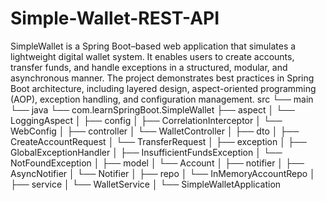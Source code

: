 # Simple-Wallet-REST-API
SimpleWallet is a Spring Boot–based web application that simulates a lightweight digital wallet system.
It enables users to create accounts, transfer funds, and handle exceptions in a structured, modular, and asynchronous manner.
The project demonstrates best practices in Spring Boot architecture, including layered design, aspect-oriented programming (AOP), exception handling, and configuration management.
src
└── main
    └── java
        └── com.learnSpringBoot.SimpleWallet
            ├── aspect
            │   └── LoggingAspect
            │
            ├── config
            │   ├── CorrelationInterceptor
            │   └── WebConfig
            │
            ├── controller
            │   └── WalletController
            │
            ├── dto
            │   ├── CreateAccountRequest
            │   └── TransferRequest
            │
            ├── exception
            │   ├── GlobalExceptionHandler
            │   ├── InsufficientFundsException
            │   └── NotFoundException
            │
            ├── model
            │   └── Account
            │
            ├── notifier
            │   ├── AsyncNotifier
            │   └── Notifier
            │
            ├── repo
            │   └── InMemoryAccountRepo
            │
            ├── service
            │   └── WalletService
            │
            └── SimpleWalletApplication
